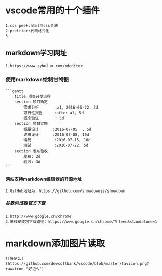 #   vscode常用的十个插件
    1.css peek:html与css关联
    2.prettier:代码格式化
    3.
##  markdown学习网址
    1.https://www.zybuluo.com/mdeditor
### 使用markdown绘制甘特图
    ```gantt
        title 项目开发流程
        section 项目确定
            需求分析       :a1, 2016-06-22, 3d
            可行性报告     :after a1, 5d
            概念验证       : 5d
        section 项目实施
            概要设计      :2016-07-05  , 5d
            详细设计      :2016-07-08, 10d
            编码          :2016-07-15, 10d
            测试          :2016-07-22, 5d
        section 发布验收
            发布: 2d
            验收: 3d
    ```
####    网站支持markdown编辑器的开源地址
    1.GitHub地址为：https://github.com/showdownjs/showdown
#####   谷歌浏览器官方下载
    1.http://www.google.cn/chrome
    2.离线安装包下载路径：https://www.google.cn/chrome/?hl=en&standalone=1
#   markdown添加图片读取
    ![好记么](https://github.com/devsoftbank/vscode/blob/master/favicon.png?raw=true "好记么")

